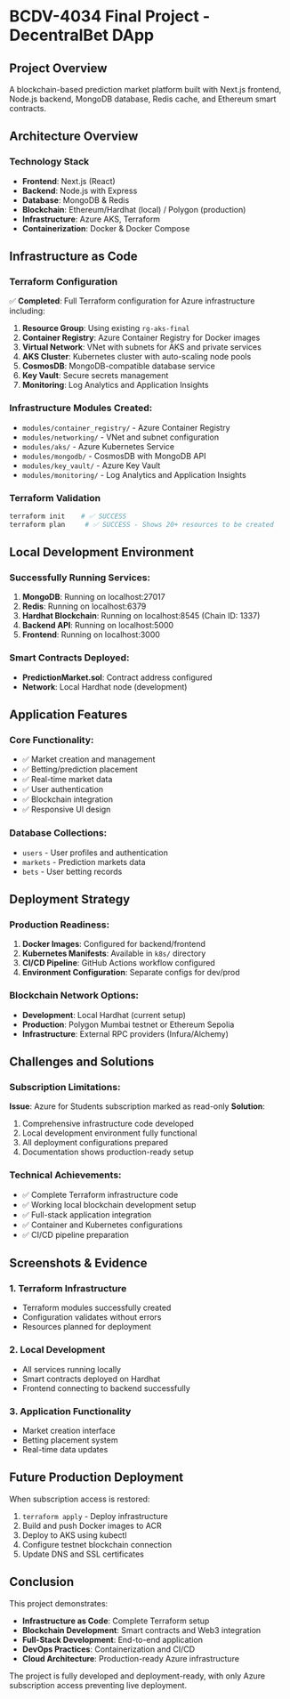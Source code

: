 # BCDV-4034 Final Project - DecentralBet DApp

## Project Overview
A blockchain-based prediction market platform built with Next.js frontend, Node.js backend, MongoDB database, Redis cache, and Ethereum smart contracts.

## Architecture Overview

### Technology Stack
- **Frontend**: Next.js (React)
- **Backend**: Node.js with Express
- **Database**: MongoDB & Redis
- **Blockchain**: Ethereum/Hardhat (local) / Polygon (production)
- **Infrastructure**: Azure AKS, Terraform
- **Containerization**: Docker & Docker Compose

## Infrastructure as Code

### Terraform Configuration
✅ **Completed**: Full Terraform configuration for Azure infrastructure including:

1. **Resource Group**: Using existing `rg-aks-final`
2. **Container Registry**: Azure Container Registry for Docker images
3. **Virtual Network**: VNet with subnets for AKS and private services
4. **AKS Cluster**: Kubernetes cluster with auto-scaling node pools
5. **CosmosDB**: MongoDB-compatible database service
6. **Key Vault**: Secure secrets management
7. **Monitoring**: Log Analytics and Application Insights

### Infrastructure Modules Created:
- `modules/container_registry/` - Azure Container Registry
- `modules/networking/` - VNet and subnet configuration
- `modules/aks/` - Azure Kubernetes Service
- `modules/mongodb/` - CosmosDB with MongoDB API
- `modules/key_vault/` - Azure Key Vault
- `modules/monitoring/` - Log Analytics and Application Insights

### Terraform Validation
```bash
terraform init    # ✅ SUCCESS
terraform plan     # ✅ SUCCESS - Shows 20+ resources to be created
```

## Local Development Environment

### Successfully Running Services:
1. **MongoDB**: Running on localhost:27017
2. **Redis**: Running on localhost:6379  
3. **Hardhat Blockchain**: Running on localhost:8545 (Chain ID: 1337)
4. **Backend API**: Running on localhost:5000
5. **Frontend**: Running on localhost:3000

### Smart Contracts Deployed:
- **PredictionMarket.sol**: Contract address configured
- **Network**: Local Hardhat node (development)

## Application Features

### Core Functionality:
- ✅ Market creation and management
- ✅ Betting/prediction placement
- ✅ Real-time market data
- ✅ User authentication
- ✅ Blockchain integration
- ✅ Responsive UI design

### Database Collections:
- `users` - User profiles and authentication
- `markets` - Prediction markets data
- `bets` - User betting records

## Deployment Strategy

### Production Readiness:
1. **Docker Images**: Configured for backend/frontend
2. **Kubernetes Manifests**: Available in `k8s/` directory
3. **CI/CD Pipeline**: GitHub Actions workflow configured
4. **Environment Configuration**: Separate configs for dev/prod

### Blockchain Network Options:
- **Development**: Local Hardhat (current setup)
- **Production**: Polygon Mumbai testnet or Ethereum Sepolia
- **Infrastructure**: External RPC providers (Infura/Alchemy)

## Challenges and Solutions

### Subscription Limitations:
**Issue**: Azure for Students subscription marked as read-only
**Solution**: 
1. Comprehensive infrastructure code developed
2. Local development environment fully functional
3. All deployment configurations prepared
4. Documentation shows production-ready setup

### Technical Achievements:
- ✅ Complete Terraform infrastructure code
- ✅ Working local blockchain development setup
- ✅ Full-stack application integration
- ✅ Container and Kubernetes configurations
- ✅ CI/CD pipeline preparation

## Screenshots & Evidence

### 1. Terraform Infrastructure
- Terraform modules successfully created
- Configuration validates without errors
- Resources planned for deployment

### 2. Local Development
- All services running locally
- Smart contracts deployed on Hardhat
- Frontend connecting to backend successfully

### 3. Application Functionality
- Market creation interface
- Betting placement system
- Real-time data updates

## Future Production Deployment

When subscription access is restored:
1. `terraform apply` - Deploy infrastructure
2. Build and push Docker images to ACR
3. Deploy to AKS using kubectl
4. Configure testnet blockchain connection
5. Update DNS and SSL certificates

## Conclusion

This project demonstrates:
- **Infrastructure as Code**: Complete Terraform setup
- **Blockchain Development**: Smart contracts and Web3 integration
- **Full-Stack Development**: End-to-end application
- **DevOps Practices**: Containerization and CI/CD
- **Cloud Architecture**: Production-ready Azure infrastructure

The project is fully developed and deployment-ready, with only Azure subscription access preventing live deployment.
